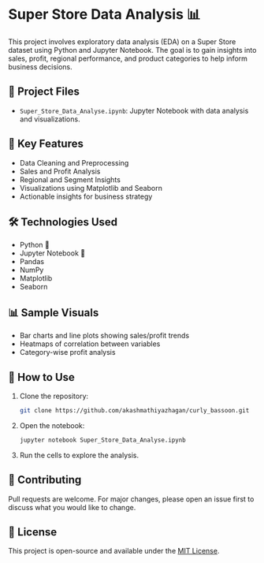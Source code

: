 # Super Store Data Analysis 📊

This project involves exploratory data analysis (EDA) on a Super Store dataset using Python and Jupyter Notebook. The goal is to gain insights into sales, profit, regional performance, and product categories to help inform business decisions.

## 📁 Project Files

- `Super_Store_Data_Analyse.ipynb`: Jupyter Notebook with data analysis and visualizations.

## 📌 Key Features

- Data Cleaning and Preprocessing
- Sales and Profit Analysis
- Regional and Segment Insights
- Visualizations using Matplotlib and Seaborn
- Actionable insights for business strategy

## 🛠️ Technologies Used

- Python 🐍
- Jupyter Notebook 📓
- Pandas
- NumPy
- Matplotlib
- Seaborn

## 📊 Sample Visuals

- Bar charts and line plots showing sales/profit trends
- Heatmaps of correlation between variables
- Category-wise profit analysis

## 📎 How to Use

1. Clone the repository:
   ```bash
   git clone https://github.com/akashmathiyazhagan/curly_bassoon.git
   ```

2. Open the notebook:
   ```bash
   jupyter notebook Super_Store_Data_Analyse.ipynb
   ```

3. Run the cells to explore the analysis.

## 🤝 Contributing

Pull requests are welcome. For major changes, please open an issue first to discuss what you would like to change.

## 📜 License

This project is open-source and available under the [MIT License](LICENSE).

